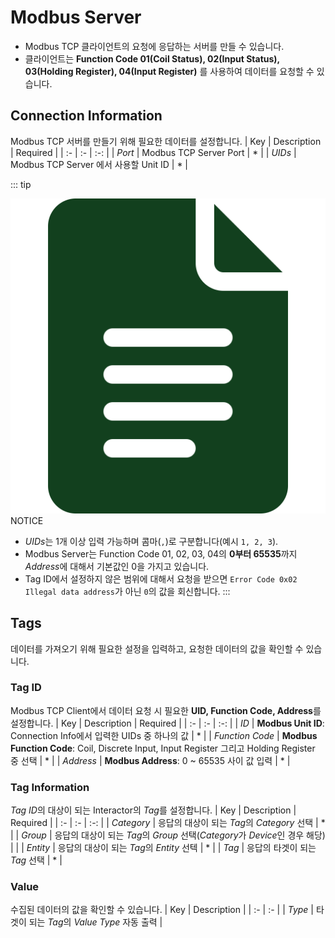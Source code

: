 # Modbus Server
- Modbus TCP 클라이언트의 요청에 응답하는 서버를 만들 수 있습니다.
- 클라이언트는 **Function Code 01(Coil Status), 02(Input Status), 03(Holding Register), 04(Input Register)** 를 사용하여 데이터를 요청할 수 있습니다.

## Connection Information
Modbus TCP 서버를 만들기 위해 필요한 데이터를 설정합니다.
| Key | Description | Required |
| :- | :- | :-: |
| _Port_ | Modbus TCP Server Port | * |
| _UIDs_ | Modbus TCP Server 에서 사용할 Unit ID | * |

::: tip <p class="custom-block-title"><img src="../../img/icon/tip.svg">NOTICE</p>
* *UIDs*는 1개 이상 입력 가능하며 콤마(`,`)로 구분합니다(예시 `1, 2, 3`).
* Modbus Server는 Function Code 01, 02, 03, 04의 **0부터 65535**까지 *Address*에 대해서 기본값인 0을 가지고 있습니다.  
* Tag ID에서 설정하지 않은 범위에 대해서 요청을 받으면 `Error Code 0x02 Illegal data address`가 아닌 `0`의 값을 회신합니다.
:::

## Tags
데이터를 가져오기 위해 필요한 설정을 입력하고, 요청한 데이터의 값을 확인할 수 있습니다.
### Tag ID
Modbus TCP Client에서 데이터 요청 시 필요한 **UID, Function Code, Address**를 설정합니다.
| Key | Description | Required |
| :- | :- | :-: |
| _ID_ | **Modbus Unit ID**: Connection Info에서 입력한 UIDs 중 하나의 값 | * |
| _Function Code_ | **Modbus Function Code**: Coil, Discrete Input, Input Register 그리고 Holding Register 중 선택 | * |
| _Address_ | **Modbus Address**: 0 ~ 65535 사이 값 입력 | * |

### Tag Information
*Tag ID*의 대상이 되는 Interactor의 *Tag*를 설정합니다.
| Key | Description | Required |
| :- | :- | :-: |
| _Category_ | 응답의 대상이 되는 *Tag*의 *Category* 선택  | * |
| _Group_ | 응답의 대상이 되는 *Tag*의 *Group* 선택(*Category*가 *Device*인 경우 해당) |  |
| _Entity_ | 응답의 대상이 되는 *Tag*의 *Entity* 선텍  | * |
| _Tag_ | 응답의 타겟이 되는 *Tag* 선택 | * |

### Value
수집된 데이터의 값을 확인할 수 있습니다.
| Key | Description | 
| :- | :- |
| _Type_ | 타겟이 되는 *Tag*의 *Value Type* 자동 출력 |
